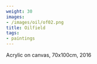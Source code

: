 ```yaml
---
weight: 30
images:
- /images/oil/of02.png
title: Oilfield
tags:
- paintings
---
```

Acrylic on canvas, 70x100cm, 2016
